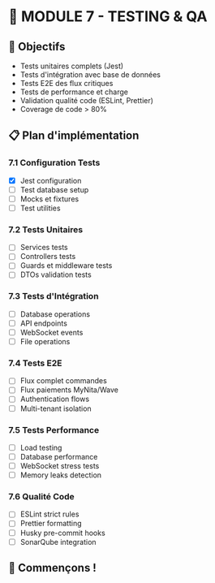 # 🧪 MODULE 7 - TESTING & QA

## 🎯 Objectifs
- Tests unitaires complets (Jest)
- Tests d'intégration avec base de données
- Tests E2E des flux critiques
- Tests de performance et charge
- Validation qualité code (ESLint, Prettier)
- Coverage de code > 80%

## 📋 Plan d'implémentation

### 7.1 Configuration Tests
- [x] Jest configuration
- [ ] Test database setup
- [ ] Mocks et fixtures
- [ ] Test utilities

### 7.2 Tests Unitaires
- [ ] Services tests
- [ ] Controllers tests
- [ ] Guards et middleware tests
- [ ] DTOs validation tests

### 7.3 Tests d'Intégration
- [ ] Database operations
- [ ] API endpoints
- [ ] WebSocket events
- [ ] File operations

### 7.4 Tests E2E
- [ ] Flux complet commandes
- [ ] Flux paiements MyNita/Wave
- [ ] Authentication flows
- [ ] Multi-tenant isolation

### 7.5 Tests Performance
- [ ] Load testing
- [ ] Database performance
- [ ] WebSocket stress tests
- [ ] Memory leaks detection

### 7.6 Qualité Code
- [ ] ESLint strict rules
- [ ] Prettier formatting
- [ ] Husky pre-commit hooks
- [ ] SonarQube integration

## 🚀 Commençons !











